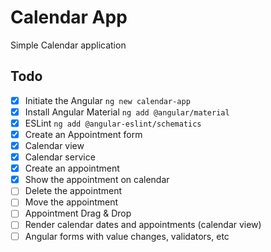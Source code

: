# Calendar App

Simple Calendar application

## Todo

- [x] Initiate the Angular `ng new calendar-app`
- [x] Install Angular Material `ng add @angular/material`
- [x] ESLint `ng add @angular-eslint/schematics`
- [x] Create an Appointment form
- [x] Calendar view
- [x] Calendar service
- [x] Create an appointment
- [x] Show the appointment on calendar
- [ ] Delete the appointment
- [ ] Move the appointment
- [ ] Appointment Drag & Drop
- [ ] Render calendar dates and appointments (calendar view)
- [ ] Angular forms with value changes, validators, etc
